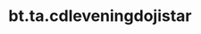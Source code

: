 <div itemscope itemtype="http://developers.google.com/ReferenceObject">
<meta itemprop="name" content="bt.ta.cdleveningdojistar" />
<meta itemprop="path" content="Stable" />
</div>

# bt.ta.cdleveningdojistar

<!-- Insert buttons and diff -->

<table class="tfo-notebook-buttons tfo-api nocontent" align="left">

</table>





<pre class="devsite-click-to-copy prettyprint lang-py tfo-signature-link">
<code>bt.ta.cdleveningdojistar(
    *args, **kwargs
) -> np.array
</code></pre>



<!-- Placeholder for "Used in" -->
